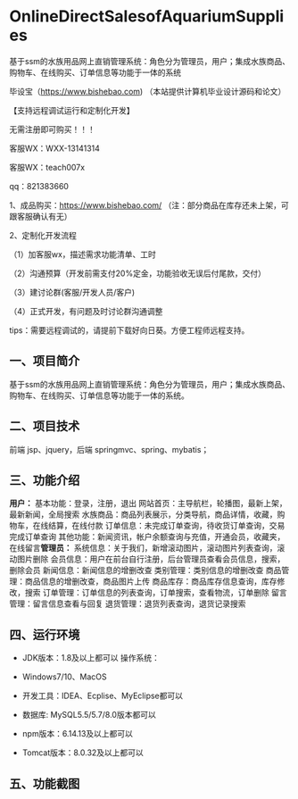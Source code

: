 # OnlineDirectSalesofAquariumSupplies
 基于ssm的水族用品网上直销管理系统：角色分为管理员，用户；集成水族商品、购物车、在线购买、订单信息等功能于一体的系统

毕设宝（https://www.bishebao.com) （本站提供计算机毕业设计源码和论文）

【支持远程调试运行和定制化开发】

无需注册即可购买！！！

客服WX：WXX-13141314

客服WX：teach007x

qq：821383660


1、成品购买：https://www.bishebao.com/ （注：部分商品在库存还未上架，可跟客服确认有无）

2、定制化开发流程

（1）加客服wx，描述需求功能清单、工时

（2）沟通预算（开发前需支付20%定金，功能验收无误后付尾款，交付）

（3）建讨论群(客服/开发人员/客户)

（4）正式开发，有问题及时讨论群沟通调整

tips：需要远程调试的，请提前下载好向日葵。方便工程师远程支持。
<h2>一、项目简介</h2>
基于ssm的水族用品网上直销管理系统：角色分为管理员，用户；集成水族商品、购物车、在线购买、订单信息等功能于一体的系统。
<h2>二、项目技术</h2>
前端 jsp、jquery，后端 springmvc、spring、mybatis；
<h2>三、功能介绍</h2>
<div class="markdown-heading" dir="auto">
<div class="markdown-heading" dir="auto"><strong>用户：</strong>
基本功能：登录，注册，退出
网站首页：主导航栏，轮播图，最新上架，最新新闻，全局搜索
水族商品：商品列表展示，分类导航，商品详情，收藏，购物车，在线结算，在线付款
订单信息：未完成订单查询，待收货订单查询，交易完成订单查询
其他功能：新闻资讯，帐户余额查询与充值，开通会员，收藏夹，在线留言<strong>管理员：</strong>
系统信息：关于我们，新增滚动图片，滚动图片列表查询，滚动图片删除
会员信息：用户在前台自行注册，后台管理员查看会员信息，搜索，删除会员
新闻信息：新闻信息的增删改查
类别管理：类别信息的增删改查
商品管理：商品信息的增删改查，商品图片上传
商品库存：商品库存信息查询，库存修改，搜索
订单管理：订单信息的列表查询，订单搜索，查看物流，订单删除
留言管理：留言信息查看与回复
退货管理：退货列表查询，退货记录搜索

</div>
</div>
<h2>四、运行环境</h2>
<ul dir="auto">
 	<li>
<p dir="auto">JDK版本：1.8及以上都可以 操作系统：</p>
</li>
 	<li>
<p dir="auto">Windows7/10、MacOS</p>
</li>
 	<li>
<p dir="auto">开发工具：IDEA、Ecplise、MyEclipse都可以</p>
</li>
 	<li>
<p dir="auto">数据库: MySQL5.5/5.7/8.0版本都可以</p>
</li>
 	<li>
<p dir="auto">npm版本：6.14.13及以上都可以</p>
</li>
 	<li>
<p dir="auto">Tomcat版本：8.0.32及以上都可以</p>
</li>
</ul>
<h2>五、功能截图</h2>
<img class="aligncenter size-full wp-image" src="https://www.bishebao.com/wp-content/uploads/2024/07/Java毕业设计-基于ssm的水族用品网上直销管理系统/result/image_1_1.png" alt="" />
<img class="aligncenter size-full wp-image" src="https://www.bishebao.com/wp-content/uploads/2024/07/Java毕业设计-基于ssm的水族用品网上直销管理系统/result/image_2_2.png" alt="" />
<img class="aligncenter size-full wp-image" src="https://www.bishebao.com/wp-content/uploads/2024/07/Java毕业设计-基于ssm的水族用品网上直销管理系统/result/image_3_3.png" alt="" />
<img class="aligncenter size-full wp-image" src="https://www.bishebao.com/wp-content/uploads/2024/07/Java毕业设计-基于ssm的水族用品网上直销管理系统/result/image_4_4.png" alt="" />
<img class="aligncenter size-full wp-image" src="https://www.bishebao.com/wp-content/uploads/2024/07/Java毕业设计-基于ssm的水族用品网上直销管理系统/result/image_5_5.png" alt="" />
<img class="aligncenter size-full wp-image" src="https://www.bishebao.com/wp-content/uploads/2024/07/Java毕业设计-基于ssm的水族用品网上直销管理系统/result/image_6_6.png" alt="" />
<img class="aligncenter size-full wp-image" src="https://www.bishebao.com/wp-content/uploads/2024/07/Java毕业设计-基于ssm的水族用品网上直销管理系统/result/image_7_7.png" alt="" />
<img class="aligncenter size-full wp-image" src="https://www.bishebao.com/wp-content/uploads/2024/07/Java毕业设计-基于ssm的水族用品网上直销管理系统/result/image_8_8.png" alt="" />